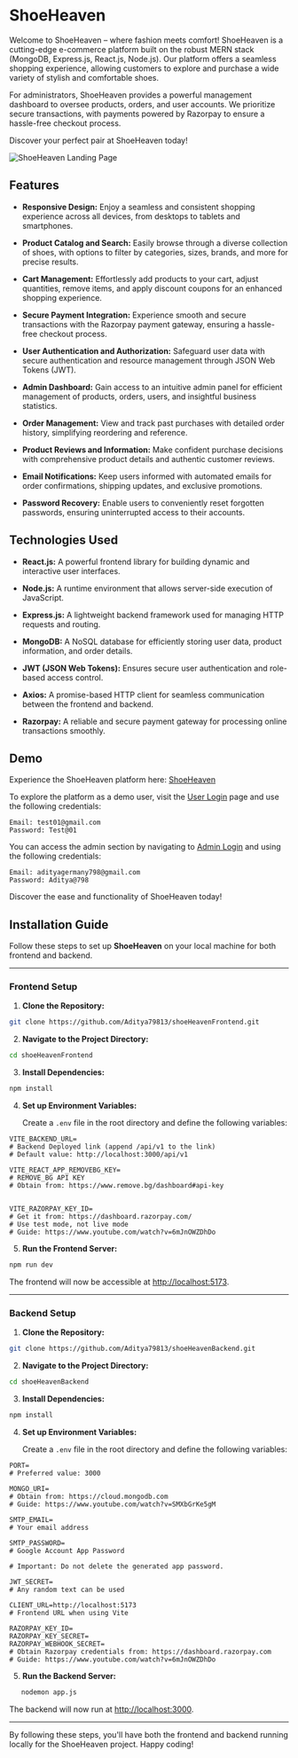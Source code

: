 # ShoeHeaven

Welcome to ShoeHeaven – where fashion meets comfort! ShoeHeaven is a cutting-edge e-commerce platform built on the robust MERN stack (MongoDB, Express.js, React.js, Node.js). Our platform offers a seamless shopping experience, allowing customers to explore and purchase a wide variety of stylish and comfortable shoes.

For administrators, ShoeHeaven provides a powerful management dashboard to oversee products, orders, and user accounts. We prioritize secure transactions, with payments powered by Razorpay to ensure a hassle-free checkout process.

Discover your perfect pair at ShoeHeaven today!

![ShoeHeaven Landing Page](https://github.com/user-attachments/assets/8c79bb87-d324-41b0-9700-a4aaabc9d1ad)


## Features

- **Responsive Design:** Enjoy a seamless and consistent shopping experience across all devices, from desktops to tablets and smartphones.  

- **Product Catalog and Search:** Easily browse through a diverse collection of shoes, with options to filter by categories, sizes, brands, and more for precise results.  

- **Cart Management:** Effortlessly add products to your cart, adjust quantities, remove items, and apply discount coupons for an enhanced shopping experience.  

- **Secure Payment Integration:** Experience smooth and secure transactions with the Razorpay payment gateway, ensuring a hassle-free checkout process.  

- **User Authentication and Authorization:** Safeguard user data with secure authentication and resource management through JSON Web Tokens (JWT).  

- **Admin Dashboard:** Gain access to an intuitive admin panel for efficient management of products, orders, users, and insightful business statistics.  

- **Order Management:** View and track past purchases with detailed order history, simplifying reordering and reference.  

- **Product Reviews and Information:** Make confident purchase decisions with comprehensive product details and authentic customer reviews.  

- **Email Notifications:** Keep users informed with automated emails for order confirmations, shipping updates, and exclusive promotions.  

- **Password Recovery:** Enable users to conveniently reset forgotten passwords, ensuring uninterrupted access to their accounts.  


## Technologies Used  

- **React.js:** A powerful frontend library for building dynamic and interactive user interfaces.  

- **Node.js:** A runtime environment that allows server-side execution of JavaScript.  

- **Express.js:** A lightweight backend framework used for managing HTTP requests and routing.  

- **MongoDB:** A NoSQL database for efficiently storing user data, product information, and order details.  

- **JWT (JSON Web Tokens):** Ensures secure user authentication and role-based access control.  

- **Axios:** A promise-based HTTP client for seamless communication between the frontend and backend.  

- **Razorpay:** A reliable and secure payment gateway for processing online transactions smoothly.  


## Demo  

Experience the ShoeHeaven platform here: [ShoeHeaven](https://shoeheaven.vercel.app)  

To explore the platform as a demo user, visit the [User Login](https://shoeheaven.vercel.app/login) page and use the following credentials:  

```plaintext  
Email: test01@gmail.com  
Password: Test@01  
```

You can access the admin section by navigating to [Admin Login](https://shoeheaven.vercel.app/adminlogin) and using the following credentials:

```plaintext
Email: adityagermany798@gmail.com  
Password: Aditya@798  
```
Discover the ease and functionality of ShoeHeaven today!

## Installation Guide  

Follow these steps to set up **ShoeHeaven** on your local machine for both frontend and backend.  

---

### **Frontend Setup**  

1. **Clone the Repository:**  

```bash  
git clone https://github.com/Aditya79813/shoeHeavenFrontend.git  
```  

2. **Navigate to the Project Directory:**  

```bash  
cd shoeHeavenFrontend  
```  

3. **Install Dependencies:**  

```bash  
npm install  
```  

4. **Set up Environment Variables:**  

   Create a `.env` file in the root directory and define the following variables:  

```plaintext  
VITE_BACKEND_URL=  
# Backend Deployed link (append /api/v1 to the link)  
# Default value: http://localhost:3000/api/v1  

VITE_REACT_APP_REMOVEBG_KEY=  
# REMOVE_BG API KEY  
# Obtain from: https://www.remove.bg/dashboard#api-key  
  

VITE_RAZORPAY_KEY_ID=  
# Get it from: https://dashboard.razorpay.com/  
# Use test mode, not live mode  
# Guide: https://www.youtube.com/watch?v=6mJnOWZDhDo  
```  

5. **Run the Frontend Server:**  

```bash  
npm run dev  
```  

   The frontend will now be accessible at [http://localhost:5173](http://localhost:5173).  

---

### **Backend Setup**  

1. **Clone the Repository:**  

```bash  
git clone https://github.com/Aditya79813/shoeHeavenBackend.git  
``` 

2. **Navigate to the Project Directory:**  

```bash  
cd shoeHeavenBackend  
```  

3. **Install Dependencies:**  

```bash  
npm install  
```  

4. **Set up Environment Variables:**  

   Create a `.env` file in the root directory and define the following variables:  

```plaintext  
PORT=  
# Preferred value: 3000  

MONGO_URI=  
# Obtain from: https://cloud.mongodb.com  
# Guide: https://www.youtube.com/watch?v=SMXbGrKe5gM  

SMTP_EMAIL=  
# Your email address  

SMTP_PASSWORD=  
# Google Account App Password  

# Important: Do not delete the generated app password.  

JWT_SECRET=  
# Any random text can be used  

CLIENT_URL=http://localhost:5173  
# Frontend URL when using Vite  

RAZORPAY_KEY_ID=  
RAZORPAY_KEY_SECRET=  
RAZORPAY_WEBHOOK_SECRET=  
# Obtain Razorpay credentials from: https://dashboard.razorpay.com  
# Guide: https://www.youtube.com/watch?v=6mJnOWZDhDo  
```  

5. **Run the Backend Server:**  

```bash  
   nodemon app.js  
```  

   The backend will now run at [http://localhost:3000](http://localhost:3000).  

---

By following these steps, you'll have both the frontend and backend running locally for the ShoeHeaven project. Happy coding!  
